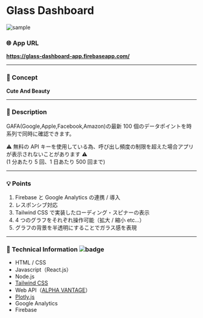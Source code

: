 # Glass Dashboard

![sample](https://user-images.githubusercontent.com/81360876/160408933-d19de027-4d26-4a3d-a3fe-9a1b94354f2b.png)

### :globe_with_meridians: App URL

**https://glass-dashboard-app.firebaseapp.com/**

---

### :art: Concept

**Cute And Beauty**

---

### :money_with_wings: Description

GAFA(Google,Apple,Facebook,Amazon)の最新 100 個のデータポイントを時系列で同時に確認できます。

:warning: 無料の API キーを使用している為、呼び出し頻度の制限を超えた場合アプリが表示されないことがあります :warning:  
(1 分あたり 5 回、1 日あたり 500 回まで)

---

### :bulb: Points

1. Firebase と Google Analytics の連携 / 導入
1. レスポンシブ対応
1. Tailwind CSS で実装したローディング・スピナーの表示
1. 4 つのグラフをそれぞれ操作可能（拡大 / 縮小 etc…）
1. グラフの背景を半透明にすることでガラス感を表現

---

### :wrench: Technical Information ![badge](https://img.shields.io/badge/npm-v8.5.1-ff69b4)

- HTML / CSS
- Javascript（React.js）
- Node.js
- [Tailwind CSS](https://tailwindcss.com/)
- Web API（[ALPHA VANTAGE](https://www.alphavantage.co/ "Alpha Vantage: Free Stock APIs in JSON & Excel")）
- [Plotly.js](https://plotly.com/javascript/)
- Google Analytics
- Firebase
